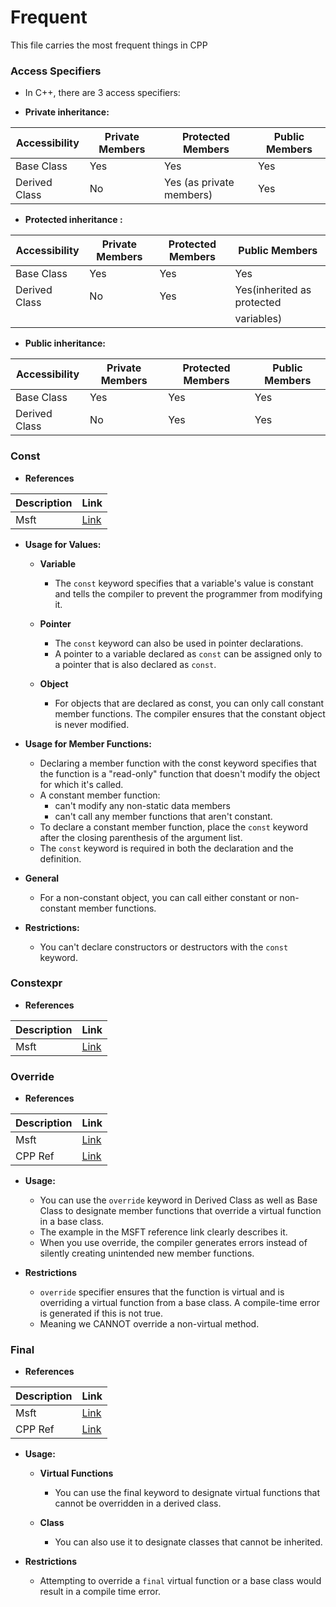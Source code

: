 # Frequent

This file carries the most frequent things in CPP

### Access Specifiers

*   In C++, there are 3 access specifiers:

*   **Private inheritance:**

  | Accessibility | Private Members | Protected Members        | Public Members |
  |---------------|-----------------|--------------------------|----------------|
  | Base Class    | Yes             | Yes                      | Yes            |
  | Derived Class | No              | Yes (as private members) | Yes            |

*   **Protected inheritance   :**

  | Accessibility | Private Members | Protected Members | Public Members             |
  |---------------|-----------------|-------------------|----------------------------|
  | Base Class    | Yes             | Yes               | Yes                        |
  | Derived Class | No              | Yes               | Yes(inherited as protected |
  |               |                 |                   | variables)                 |

*   **Public inheritance:**

  | Accessibility | Private Members | Protected Members | Public Members |
  |---------------|-----------------|-------------------|----------------|
  | Base Class    | Yes             | Yes               | Yes            |
  | Derived Class | No              | Yes               | Yes            |


### Const

*  **References**

  | Description | Link| 
  |---------------|-----------------|
  | Msft  | [Link](https://learn.microsoft.com/en-us/cpp/cpp/const-cpp?view=msvc-170 )            |
  


*  **Usage for Values:**

   * **Variable**
        + The `const` keyword specifies that a variable's value is constant and tells the compiler to prevent the programmer from modifying it.


   * **Pointer**
        + The `const` keyword can also be used in pointer declarations.
        + A pointer to a variable declared as `const` can be assigned only to a pointer that  is also declared as `const`.


   * **Object**
        + For objects that are declared as const, you can only call constant member functions. The compiler ensures that the constant object is never modified.


* **Usage for Member Functions:**

   * Declaring a member function with the const keyword specifies that the function is a "read-only" function that doesn't modify the object for which it's called. 
   * A constant member function:
     - can't modify any non-static data members
     - can't call any member functions that aren't constant.
   * To declare a constant member function, place the `const` keyword after the closing parenthesis of the argument list.
   * The `const` keyword is required in both the declaration and the definition.


* **General**

   * For a non-constant object, you can call either constant or non-constant member functions. 

* **Restrictions:**

   * You can't declare constructors or destructors with the `const` keyword.


### Constexpr

*  **References**

  | Description | Link| 
  |---------------|-----------------|
  | Msft  | [Link](https://learn.microsoft.com/en-us/cpp/cpp/constexpr-cpp?view=msvc-170 )            |


### Override

*  **References**

  | Description | Link| 
  |---------------|-----------------|
  | Msft  | [Link](https://learn.microsoft.com/en-us/cpp/cpp/override-specifier?view=msvc-170 )            |
  | CPP Ref  | [Link](https://en.cppreference.com/w/cpp/language/override )            |
  

*  **Usage:**

   * You can use the `override` keyword in Derived Class as well as Base Class to designate member functions that override a virtual function in a base class. 
   *  The example in the MSFT reference link clearly describes it.  
   *  When you use override, the compiler generates errors instead of silently creating unintended new member functions.

* **Restrictions**

  * `override` specifier ensures that the function is virtual and is overriding a virtual function from a base class. A compile-time error is generated if this is not true. 
  *  Meaning we CANNOT override a non-virtual method. 


### Final

*  **References**

  | Description | Link| 
  |---------------|-----------------|
  | Msft  | [Link](https://learn.microsoft.com/en-us/cpp/cpp/final-specifier?view=msvc-170 )            |
  | CPP Ref  | [Link](https://en.cppreference.com/w/cpp/language/override )            |
  

*  **Usage:**

   * **Virtual Functions**
        + You can use the final keyword to designate virtual functions that cannot be overridden in a derived class.


   * **Class**
        + You can also use it to designate classes that cannot be inherited.

* **Restrictions**

  * Attempting to override a `final` virtual function or a base class would result in a compile time error. 
